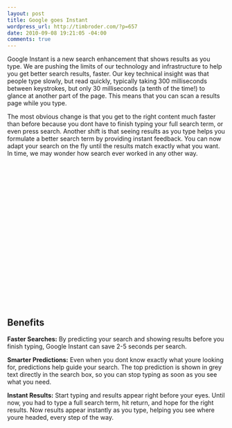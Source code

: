 ```yaml
--- 
layout: post
title: Google goes Instant
wordpress_url: http://timbroder.com/?p=657
date: 2010-09-08 19:21:05 -04:00
comments: true
---
```

Google Instant is a new search enhancement that shows results as you type. We are             pushing the limits of our technology and infrastructure to help you get better search             results, faster. Our key technical insight was that people type slowly, but read             quickly, typically taking 300 milliseconds between keystrokes, but only 30 milliseconds             (a tenth of the time!) to glance at another part of the page. This means that you can             scan a results page while you type.

The most obvious change is that you get to the right content much faster than before             because you dont have to finish typing your full search term, or even press search.             Another shift is that seeing results as you type helps you formulate a better search             term by providing instant feedback. You can now adapt your search on the fly until the             results match exactly what you want. In time, we may wonder how search ever worked in             any other way.
<object width="560" height="340"><param name="movie" value="http://www.youtube.com/v/ElubRNRIUg4?fs=1&amp;hl=en_US"></param><param name="allowFullScreen" value="true"></param><param name="allowscriptaccess" value="always"></param><embed src="http://www.youtube.com/v/ElubRNRIUg4?fs=1&amp;hl=en_US" type="application/x-shockwave-flash" allowscriptaccess="always" allowfullscreen="true" width="560" height="340"></embed></object>
<h2>Benefits</h2>
<strong>Faster Searches:</strong> By predicting your search and showing results before             you finish typing, Google Instant can save 2-5 seconds per search.

<strong>Smarter Predictions:</strong> Even when you dont know exactly what youre             looking for, predictions help guide your search. The top prediction is shown in grey             text directly in the search box, so you can stop typing as soon as you see what you             need.

<strong>Instant Results:</strong> Start typing and results appear right before your             eyes. Until now, you had to type a full search term, hit return, and hope for the right             results. Now results appear instantly as you type, helping you see where youre headed,             every step of the way.
